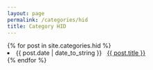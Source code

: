 ```yaml
---
layout: page
permalink: /categories/hid
title: Category HID
---
```



<div id="archives">
  <div class="archive-group">
    {% for post in site.categories.hid %}
       <li>
          <span>{{ post.date | date_to_string }}</span> &nbsp; 
          <a href="/nova64{{ post.url }}">{{ post.title }}</a>
       </li>
    {% endfor %}
  </div>
</div>